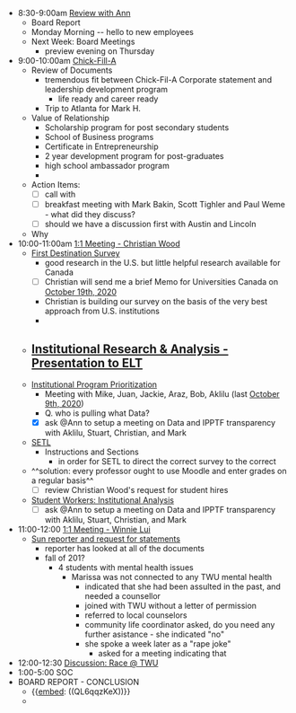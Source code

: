 - 8:30-9:00am [Review with Ann](<Review with Ann.md>)
    - Board Report
    - Monday Morning -- hello to new employees
    - Next Week: Board Meetings
        - preview evening on Thursday
- 9:00-10:00am [Chick-Fill-A](<Chick-Fill-A.md>)
    - Review of Documents
        - tremendous fit between Chick-Fil-A Corporate statement and leadership development program
            - life ready and career ready
        - Trip to Atlanta for Mark H. 
    - Value of Relationship
        - Scholarship program for post secondary students
        - School of Business programs
        - Certificate in Entrepreneurship
        - 2 year development program for post-graduates
        - high school ambassador program
        - 
    - Action Items:
        - [ ] call with 
        - [ ] breakfast meeting with Mark Bakin, Scott Tighler and Paul Weme - what did they discuss?
        - [ ] should we have a discussion first with Austin and Lincoln 
    - Why  
- 10:00-11:00am [1:1 Meeting - Christian Wood](<1:1 Meeting - Christian Wood.md>)
    - [First Destination Survey](<First Destination Survey.md>) 
        - good research in the U.S. but little helpful research available for Canada
        - [ ] Christian will send me a brief Memo for Universities Canada on [October 19th, 2020](<October 19th, 2020.md>)
        - Christian is building our survey on the basis of the very best approach from U.S. institutions
        - 
    - [Institutional Research & Analysis - Presentation to ELT](<Institutional Research & Analysis - Presentation to ELT.md>)
        - 
    - [Institutional Program Prioritization](<Institutional Program Prioritization.md>)
        - Meeting with Mike, Juan, Jackie, Araz, Bob, Aklilu (last [October 9th, 2020](<October 9th, 2020.md>))
        - Q. who is pulling what Data?
        - [x] ask @Ann to setup a meeting on Data and IPPTF transparency with Aklilu, Stuart, Christian, and Mark
    - [SETL](<SETL.md>)
        - Instructions and Sections
            - in order for SETL to direct the correct survey to the correct 
    - ^^solution: every professor ought to use Moodle and enter grades on a regular basis^^
        - [ ] review Christian Wood's request for student hires
    - [Student Workers: Institutional Analysis](<Student Workers: Institutional Analysis.md>)
        - [ ] ask @Ann to setup a meeting on Data and IPPTF transparency with Aklilu, Stuart, Christian, and Mark
- 11:00-12:00 [1:1 Meeting - Winnie Lui](<1:1 Meeting - Winnie Lui.md>)
    - [Sun reporter and request for statements](<Sun reporter and request for statements.md>)
        - reporter has looked at all of the documents
        - fall of 201?
            - 4 students with mental health issues
                - Marissa was not connected to any TWU mental health
                    - indicated that she had been assulted in the past, and needed a counsellor
                    - joined with TWU without a letter of permission
                    - referred to local counselors
                    - community life coordinator asked, do you need any further asistance - she indicated "no"
                    - she spoke a week later as a "rape joke"
                        - asked for a meeting indicating that 
- 12:00-12:30 [Discussion: Race @ TWU](<Discussion: Race @ TWU.md>)
- 1:00-5:00 SOC
- BOARD REPORT - CONCLUSION 
    - {{[embed](<embed.md>): ((QL6qqzKeX))}}
    - 
